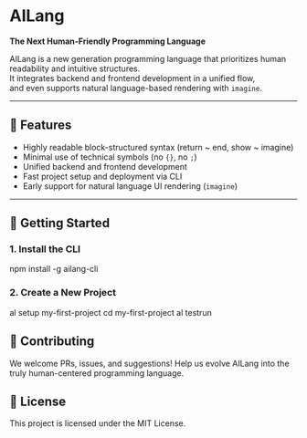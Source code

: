 # AILang

**The Next Human-Friendly Programming Language**

AILang is a new generation programming language that prioritizes human readability and intuitive structures.  
It integrates backend and frontend development in a unified flow,  
and even supports natural language-based rendering with `imagine`.

---

## 🌟 Features

- Highly readable block-structured syntax (return ~ end, show ~ imagine)
- Minimal use of technical symbols (no `{}`, no `;`)
- Unified backend and frontend development
- Fast project setup and deployment via CLI
- Early support for natural language UI rendering (`imagine`)

---

## 🚀 Getting Started

### 1. Install the CLI

npm install -g ailang-cli

### 2. Create a New Project

al setup my-first-project
cd my-first-project
al testrun

## 🤝 Contributing

We welcome PRs, issues, and suggestions!
Help us evolve AILang into the truly human-centered programming language.

## 📜 License

This project is licensed under the MIT License.
